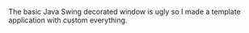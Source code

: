 The basic Java Swing decorated window is ugly so I made a template application with custom everything.
